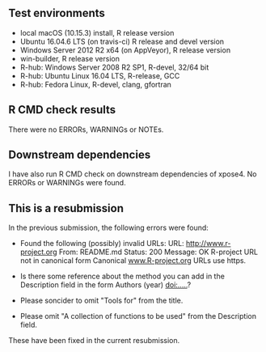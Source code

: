 ## Test environments
* local macOS (10.15.3) install, R release version
* Ubuntu 16.04.6 LTS (on travis-ci) R release and devel version
* Windows Server 2012 R2 x64 (on AppVeyor), R release version
* win-builder, R release version
* R-hub: Windows Server 2008 R2 SP1, R-devel, 32/64 bit
* R-hub: Ubuntu Linux 16.04 LTS, R-release, GCC
* R-hub: Fedora Linux, R-devel, clang, gfortran

## R CMD check results
There were no ERRORs, WARNINGs or NOTEs. 

## Downstream dependencies
I have also run R CMD check on downstream dependencies of xpose4. 
No ERRORs or WARNINGs were found.

## This is a resubmission
In the previous submission, the following errors were found:

* Found the following (possibly) invalid URLs:
     URL: http://www.r-project.org
       From: README.md
       Status: 200
       Message: OK
       R-project URL not in canonical form
     Canonical www.R-project.org URLs use https.

* Is there some reference about the method you can add in the Description 
  field in the form Authors (year) <doi:.....>?

* Please soncider to omit "Tools for" from the title.

* Please omit "A collection of functions to be used" from the Description 
  field.
  
These have been fixed in the current resubmission.


